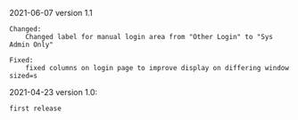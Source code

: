 2021-06-07
	version 1.1
	
	Changed: 
		Changed label for manual login area from "Other Login" to "Sys Admin Only"
		
	Fixed:
		fixed columns on login page to improve display on differing window sized=s



2021-04-23 
	version 1.0:  

	first release